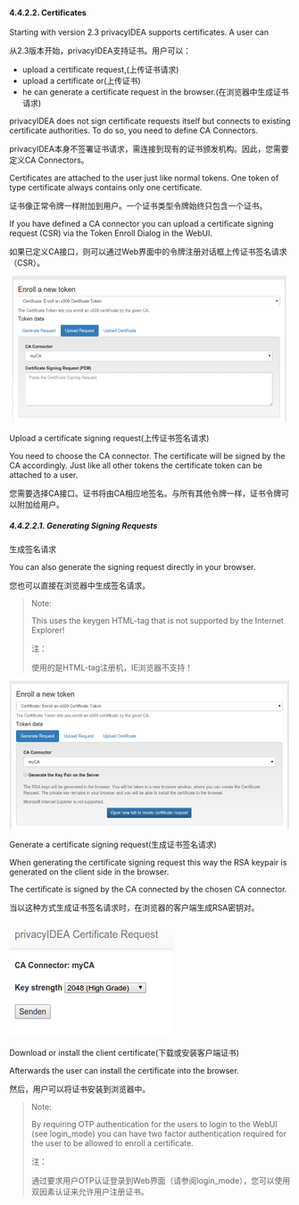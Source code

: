 #### 4.4.2.2. Certificates

Starting with version 2.3 privacyIDEA supports certificates. A user can

从2.3版本开始，privacyIDEA支持证书。用户可以：

* upload a certificate request,(上传证书请求)
* upload a certificate or(上传证书)
* he can generate a certificate request in the browser.(在浏览器中生成证书请求)

privacyIDEA does not sign certificate requests itself but connects to existing certificate authorities. To do so, you need to define CA Connectors.

privacyIDEA本身不签署证书请求，需连接到现有的证书颁发机构。因此，您需要定义CA Connectors。

Certificates are attached to the user just like normal tokens. One token of type certificate always contains only one certificate.

证书像正常令牌一样附加到用户。一个证书类型令牌始终只包含一个证书。

If you have defined a CA connector you can upload a certificate signing request (CSR) via the Token Enroll Dialog in the WebUI.

如果已定义CA接口，则可以通过Web界面中的令牌注册对话框上传证书签名请求（CSR）。

![upload_csr](../Contents/upload_csr.png)

Upload a certificate signing request(上传证书签名请求)

You need to choose the CA connector. The certificate will be signed by the CA accordingly. Just like all other tokens the certificate token can be attached to a user.

您需要选择CA接口。证书将由CA相应地签名。与所有其他令牌一样，证书令牌可以附加给用户。

##### 4.4.2.2.1. Generating Signing Requests

生成签名请求

You can also generate the signing request directly in your browser.

您也可以直接在浏览器中生成签名请求。

> Note:
> 
> This uses the keygen HTML-tag that is not supported by the Internet Explorer!
> 
> 注：
> 
> 使用的是HTML-tag注册机，IE浏览器不支持！

![generate_csr1](../Contents/generate_csr1.png)

Generate a certificate signing request(生成证书签名请求)

When generating the certificate signing request this way the RSA keypair is generated on the client side in the browser.

The certificate is signed by the CA connected by the chosen CA connector.

当以这种方式生成证书签名请求时，在浏览器的客户端生成RSA密钥对。

![generate_csr2](../Contents/generate_csr2.png)

Download or install the client certificate(下载或安装客户端证书)

Afterwards the user can install the certificate into the browser.

然后，用户可以将证书安装到浏览器中。

> Note:
> 
> By requiring OTP authentication for the users to login to the WebUI (see login_mode) you can have two factor authentication required for the user to be allowed to enroll a certificate.
> 
> 注：
> 
> 通过要求用户OTP认证登录到Web界面（请参阅login_mode），您可以使用双因素认证来允许用户注册证书。
